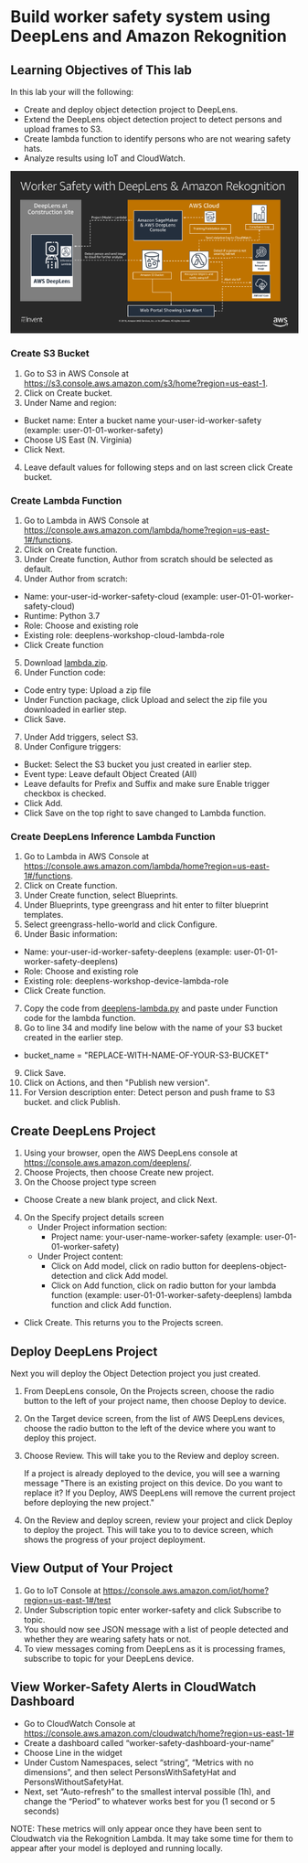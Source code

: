 # Build worker safety system using DeepLens and Amazon Rekognition

## Learning Objectives of This lab
In this lab your will the following:
- Create and deploy object detection project to DeepLens.
- Extend the DeepLens object detection project to detect persons and upload frames to S3.
- Create lambda function to identify persons who are not wearing safety hats.
- Analyze results using IoT and CloudWatch.

![](assets/worker-safety-arch.png)

### Create S3 Bucket

1. Go to S3 in AWS Console at https://s3.console.aws.amazon.com/s3/home?region=us-east-1.
2. Click on Create bucket.
3. Under Name and region:
  - Bucket name: Enter a bucket name your-user-id-worker-safety (example: user-01-01-worker-safety)
  - Choose US East (N. Virginia)
  - Click Next.
4. Leave default values for following steps and on last screen click Create bucket.

### Create Lambda Function

1. Go to Lambda in AWS Console at https://console.aws.amazon.com/lambda/home?region=us-east-1#/functions.
2. Click on Create function.
3. Under Create function, Author from scratch should be selected as default.
4. Under Author from scratch:
  - Name: your-user-id-worker-safety-cloud (example: user-01-01-worker-safety-cloud)
  - Runtime: Python 3.7
  - Role: Choose and existing role
  - Existing role: deeplens-workshop-cloud-lambda-role
  - Click Create function
5. Download [lambda.zip](./code/lambda.zip).
6. Under Function code:
  - Code entry type: Upload a zip file
  - Under Function package, click Upload and select the zip file you downloaded in earlier step.
  - Click Save.
7. Under Add triggers, select S3.
8. Under Configure triggers:
  - Bucket: Select the S3 bucket you just created in earlier step.
  - Event type: Leave default Object Created (All)
  - Leave defaults for Prefix and Suffix and make sure Enable trigger checkbox is checked.
  - Click Add.
  - Click Save on the top right to save changed to Lambda function.

### Create DeepLens Inference Lambda Function

1. Go to Lambda in AWS Console at https://console.aws.amazon.com/lambda/home?region=us-east-1#/functions.
2. Click on Create function.
3. Under Create function, select Blueprints.
4. Under Blueprints, type greengrass and hit enter to filter blueprint templates.
5. Select greengrass-hello-world and click Configure.
6. Under Basic information:
  - Name: your-user-id-worker-safety-deeplens (example: user-01-01-worker-safety-deeplens)
  - Role: Choose and existing role
  - Existing role: deeplens-workshop-device-lambda-role
  - Click Create function.
7. Copy the code from [deeplens-lambda.py](./code/deeplens-lambda.py) and paste under Function code for the lambda function.
8. Go to line 34 and modify line below with the name of your S3 bucket created in the earlier step.
  - bucket_name = "REPLACE-WITH-NAME-OF-YOUR-S3-BUCKET"
9. Click Save.
10. Click on Actions, and then "Publish new version".
11. For Version description enter: Detect person and push frame to S3 bucket. and click Publish.

## Create DeepLens Project

1. Using your browser, open the AWS DeepLens console at https://console.aws.amazon.com/deeplens/.
2. Choose Projects, then choose Create new project.
3. On the Choose project type screen
  - Choose Create a new blank project, and click Next.
4. On the Specify project details screen
   - Under Project information section:
      - Project name: your-user-name-worker-safety (example: user-01-01-worker-safety)
   - Under Project content:
      - Click on Add model, click on radio button for deeplens-object-detection and click Add model.
      - Click on Add function, click on radio  button for your lambda function (example: user-01-01-worker-safety-deeplens) lambda function and click Add function.
  - Click Create. This returns you to the Projects screen.

## Deploy DeepLens Project

Next you will deploy the Object Detection project you just created.

1. From DeepLens console, On the Projects screen, choose the radio button to the left of your project name, then choose Deploy to device.
2. On the Target device screen, from the list of AWS DeepLens devices, choose the radio button to the left of the device where you want to deploy this project.
3. Choose Review.
   This will take you to the Review and deploy screen.

   If a project is already deployed to the device, you will see a warning message
   "There is an existing project on this device. Do you want to replace it?
   If you Deploy, AWS DeepLens will remove the current project before deploying the new project."

4. On the Review and deploy screen, review your project and click Deploy to deploy the project.
   This will take you to to device screen, which shows the progress of your project deployment.

## View Output of Your Project

1. Go to IoT Console at https://console.aws.amazon.com/iot/home?region=us-east-1#/test
2. Under Subscription topic enter worker-safety and click Subscribe to topic.
3. You should now see JSON message with a list of people detected and whether they are wearing safety hats or not.
4. To view messages coming from DeepLens as it is processing frames, subscribe to topic for your DeepLens device.

## View Worker-Safety Alerts in CloudWatch Dashboard

- Go to CloudWatch Console at https://console.aws.amazon.com/cloudwatch/home?region=us-east-1#
- Create a dashboard called “worker-safety-dashboard-your-name”
- Choose Line in the widget
- Under Custom Namespaces, select “string”, “Metrics with no dimensions”, and then select PersonsWithSafetyHat and PersonsWithoutSafetyHat.
- Next, set “Auto-refresh” to the smallest interval possible (1h), and change the “Period” to whatever works best for you (1 second or 5 seconds)

NOTE: These metrics will only appear once they have been sent to Cloudwatch via the Rekognition Lambda. It may take some time for them to appear after your model is deployed and running locally.
